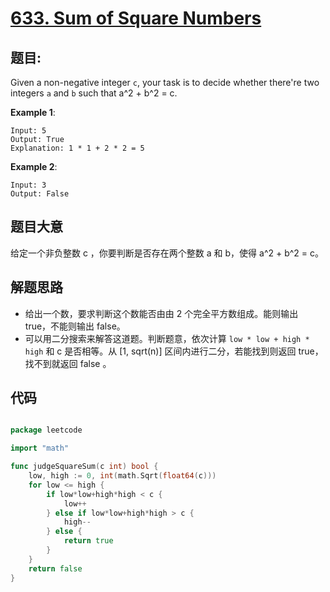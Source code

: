 # [633. Sum of Square Numbers](https://leetcode.com/problems/sum-of-square-numbers/)


## 题目:

Given a non-negative integer `c`, your task is to decide whether there're two integers `a` and `b` such that a^2 + b^2 = c.

**Example 1**:

    Input: 5
    Output: True
    Explanation: 1 * 1 + 2 * 2 = 5

**Example 2**:

    Input: 3
    Output: False


## 题目大意

给定一个非负整数 c ，你要判断是否存在两个整数 a 和 b，使得 a^2 + b^2 = c。


## 解题思路

- 给出一个数，要求判断这个数能否由由 2 个完全平方数组成。能则输出 true，不能则输出 false。
- 可以用二分搜索来解答这道题。判断题意，依次计算 `low * low + high * high`  和 c 是否相等。从 [1, sqrt(n)] 区间内进行二分，若能找到则返回 true，找不到就返回 false 。


## 代码

```go

package leetcode

import "math"

func judgeSquareSum(c int) bool {
	low, high := 0, int(math.Sqrt(float64(c)))
	for low <= high {
		if low*low+high*high < c {
			low++
		} else if low*low+high*high > c {
			high--
		} else {
			return true
		}
	}
	return false
}

```